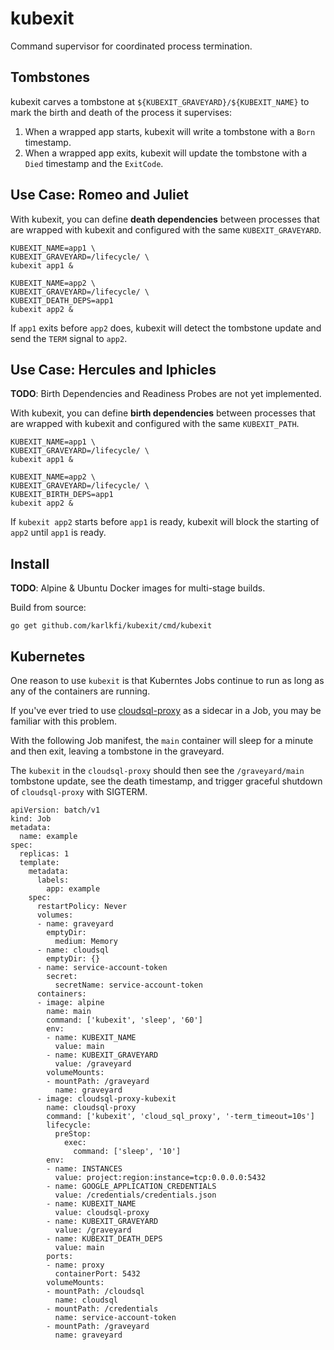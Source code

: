 # kubexit
Command supervisor for coordinated process termination.

## Tombstones

kubexit carves a tombstone at `${KUBEXIT_GRAVEYARD}/${KUBEXIT_NAME}` to mark the birth and death of the process it supervises:

1. When a wrapped app starts, kubexit will write a tombstone with a `Born` timestamp.
1. When a wrapped app exits, kubexit will update the tombstone with a `Died` timestamp and the `ExitCode`.

## Use Case: Romeo and Juliet

With kubexit, you can define **death dependencies** between processes that are wrapped with kubexit and configured with the same `KUBEXIT_GRAVEYARD`.

```
KUBEXIT_NAME=app1 \
KUBEXIT_GRAVEYARD=/lifecycle/ \
kubexit app1 &

KUBEXIT_NAME=app2 \
KUBEXIT_GRAVEYARD=/lifecycle/ \
KUBEXIT_DEATH_DEPS=app1
kubexit app2 &
```

If `app1` exits before `app2` does, kubexit will detect the tombstone update and send the `TERM` signal to `app2`.

## Use Case: Hercules and Iphicles

**TODO**: Birth Dependencies and Readiness Probes are not yet implemented.

With kubexit, you can define **birth dependencies** between processes that are wrapped with kubexit and configured with the same `KUBEXIT_PATH`.

```
KUBEXIT_NAME=app1 \
KUBEXIT_GRAVEYARD=/lifecycle/ \
kubexit app1 &

KUBEXIT_NAME=app2 \
KUBEXIT_GRAVEYARD=/lifecycle/ \
KUBEXIT_BIRTH_DEPS=app1
kubexit app2 &
```

If `kubexit app2` starts before `app1` is ready, kubexit will block the starting of `app2` until `app1` is ready.

## Install

**TODO**: Alpine & Ubuntu Docker images for multi-stage builds.

Build from source:

```
go get github.com/karlkfi/kubexit/cmd/kubexit
```

## Kubernetes

One reason to use `kubexit` is that Kuberntes Jobs continue to run as long as any of the containers are running.

If you've ever tried to use [cloudsql-proxy](https://github.com/GoogleCloudPlatform/cloudsql-proxy) as a sidecar in a Job, you may be familiar with this problem.

With the following Job manifest, the `main` container will sleep for a minute and then exit, leaving a tombstone in the graveyard.

The `kubexit` in the `cloudsql-proxy` should then see the `/graveyard/main` tombstone update, see the death timestamp, and trigger graceful shutdown of `cloudsql-proxy` with SIGTERM.

```
apiVersion: batch/v1
kind: Job
metadata:
  name: example
spec:
  replicas: 1
  template:
    metadata:
      labels:
        app: example
    spec:
      restartPolicy: Never
      volumes:
      - name: graveyard
        emptyDir:
          medium: Memory
      - name: cloudsql
        emptyDir: {}
      - name: service-account-token
        secret:
          secretName: service-account-token
      containers:
      - image: alpine
        name: main
        command: ['kubexit', 'sleep', '60']
        env:
        - name: KUBEXIT_NAME
          value: main
        - name: KUBEXIT_GRAVEYARD
          value: /graveyard
        volumeMounts:
        - mountPath: /graveyard
          name: graveyard
      - image: cloudsql-proxy-kubexit
        name: cloudsql-proxy
        command: ['kubexit', 'cloud_sql_proxy', '-term_timeout=10s']
        lifecycle:
          preStop:
            exec:
              command: ['sleep', '10']
        env:
        - name: INSTANCES
          value: project:region:instance=tcp:0.0.0.0:5432
        - name: GOOGLE_APPLICATION_CREDENTIALS
          value: /credentials/credentials.json
        - name: KUBEXIT_NAME
          value: cloudsql-proxy
        - name: KUBEXIT_GRAVEYARD
          value: /graveyard
        - name: KUBEXIT_DEATH_DEPS
          value: main
        ports:
        - name: proxy
          containerPort: 5432
        volumeMounts:
        - mountPath: /cloudsql
          name: cloudsql
        - mountPath: /credentials
          name: service-account-token
        - mountPath: /graveyard
          name: graveyard
```
